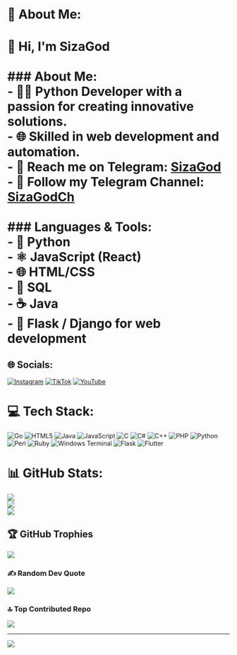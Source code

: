 # 💫 About Me:
# 👋 Hi, I'm SizaGod<br><br>### About Me:<br>- 👨‍💻 Python Developer with a passion for creating innovative solutions.<br>- 🌐 Skilled in web development and automation.<br>- 💬 Reach me on Telegram: [SizaGod](https://t.me/SizaGod)<br>- 📢 Follow my Telegram Channel: [SizaGodCh](https://t.me/SizaGodCh)<br><br>### Languages & Tools:<br>- 🐍 Python<br>- ⚛️ JavaScript (React)<br>- 🌐 HTML/CSS<br>- 🐘 SQL<br>- ☕ Java<br>- 🚀 Flask / Django for web development<br>


## 🌐 Socials:
[![Instagram](https://img.shields.io/badge/Instagram-%23E4405F.svg?logo=Instagram&logoColor=white)](https://instagram.com/siza.god) [![TikTok](https://img.shields.io/badge/TikTok-%23000000.svg?logo=TikTok&logoColor=white)](https://tiktok.com/@sizagod) [![YouTube](https://img.shields.io/badge/YouTube-%23FF0000.svg?logo=YouTube&logoColor=white)](https://youtube.com/@sizagod) 

# 💻 Tech Stack:
![Go](https://img.shields.io/badge/go-%2300ADD8.svg?style=flat&logo=go&logoColor=white) ![HTML5](https://img.shields.io/badge/html5-%23E34F26.svg?style=flat&logo=html5&logoColor=white) ![Java](https://img.shields.io/badge/java-%23ED8B00.svg?style=flat&logo=openjdk&logoColor=white) ![JavaScript](https://img.shields.io/badge/javascript-%23323330.svg?style=flat&logo=javascript&logoColor=%23F7DF1E) ![C](https://img.shields.io/badge/c-%2300599C.svg?style=flat&logo=c&logoColor=white) ![C#](https://img.shields.io/badge/c%23-%23239120.svg?style=flat&logo=csharp&logoColor=white) ![C++](https://img.shields.io/badge/c++-%2300599C.svg?style=flat&logo=c%2B%2B&logoColor=white) ![PHP](https://img.shields.io/badge/php-%23777BB4.svg?style=flat&logo=php&logoColor=white) ![Python](https://img.shields.io/badge/python-3670A0?style=flat&logo=python&logoColor=ffdd54) ![Perl](https://img.shields.io/badge/perl-%2339457E.svg?style=flat&logo=perl&logoColor=white) ![Ruby](https://img.shields.io/badge/ruby-%23CC342D.svg?style=flat&logo=ruby&logoColor=white) ![Windows Terminal](https://img.shields.io/badge/Windows%20Terminal-%234D4D4D.svg?style=flat&logo=windows-terminal&logoColor=white) ![Flask](https://img.shields.io/badge/flask-%23000.svg?style=flat&logo=flask&logoColor=white) ![Flutter](https://img.shields.io/badge/Flutter-%2302569B.svg?style=flat&logo=Flutter&logoColor=white)
# 📊 GitHub Stats:
![](https://github-readme-stats.vercel.app/api?username=SizaGod&theme=neon&hide_border=false&include_all_commits=true&count_private=true)<br/>
![](https://github-readme-streak-stats.herokuapp.com/?user=SizaGod&theme=neon&hide_border=false)<br/>
![](https://github-readme-stats.vercel.app/api/top-langs/?username=SizaGod&theme=neon&hide_border=false&include_all_commits=true&count_private=true&layout=compact)

## 🏆 GitHub Trophies
![](https://github-profile-trophy.vercel.app/?username=SizaGod&theme=radical&no-frame=false&no-bg=true&margin-w=4)

### ✍️ Random Dev Quote
![](https://quotes-github-readme.vercel.app/api?type=horizontal&theme=radical)

### 🔝 Top Contributed Repo
![](https://github-contributor-stats.vercel.app/api?username=SizaGod&limit=5&theme=dark&combine_all_yearly_contributions=true)

---
[![](https://visitcount.itsvg.in/api?id=SizaGod&icon=5&color=3)](https://visitcount.itsvg.in)
